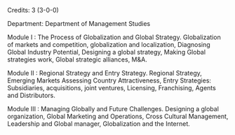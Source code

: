 Credits: 3 (3-0-0)

Department: Department of Management Studies

Module I : The Process of Globalization and Global Strategy. Globalization of markets and competition, globalization and localization, Diagnosing Global Industry Potential, Designing a global strategy, Making Global strategies work, Global strategic alliances, M&A.

Module II : Regional Strategy and Entry Strategy. Regional Strategy, Emerging Markets Assessing Country Attractiveness, Entry Strategies: Subsidiaries, acquisitions, joint ventures, Licensing, Franchising, Agents and Distributors.

Module III : Managing Globally and Future Challenges. Designing a global organization, Global Marketing and Operations, Cross Cultural Management, Leadership and Global manager, Globalization and the Internet.